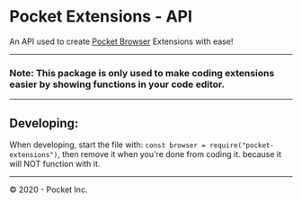 # Pocket Extensions - API
<p>An API used to create <a href='https://github.com/PocketInc/Pocket-Browser'>Pocket Browser</a> Extensions with ease!</p>
<hr>
<h3> Note: This package is only used to make coding extensions easier by showing functions in your code editor.</h3>
<hr>
<h2>Developing:</h2>
When developing, start the file with: <code>const browser = require("pocket-extensions")</code>, then remove it when you're done from coding it. because it will NOT function with it.
<hr>
&copy; 2020 - Pocket Inc.
